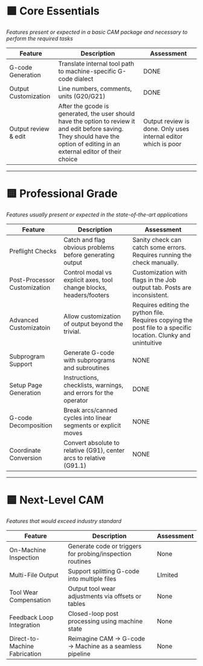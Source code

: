 
# 🟩 Core Essentials
*Features present or expected in a basic CAM package and necessary to perform the required tasks*

| Feature              | Description                                                     | Assessment |
| -------------------- | --------------------------------------------------------------- | ---------- |
| G-code Generation    | Translate internal tool path to machine-specific G-code dialect | DONE       |
| Output Customization | Line numbers, comments, units (G20/G21)                         | DONE       |
| Output review & edit | After the gcode is generated, the user should have the option to review it and edit before saving. They should have the option of editing in an external editor of their choice | Output review is done.  Only uses internal editor which is poor | 

---

# 🟨 Professional Grade
*Features usually present or expected in the state-of-the-art applications*

| Feature                      | Description                                                         | Assessment                                                                                                          |
| ---------------------------- | ------------------------------------------------------------------- | ------------------------------------------------------------------------------------------------------------------- |
| Preflight Checks             | Catch and flag obvious problems before generating output            | Sanity check can catch some errors.  Requires running the check manually.                                           |
| Post-Processor Customization | Control modal vs explicit axes, tool change blocks, headers/footers | Customization with flags in the Job output tab.  Posts are inconsistent.                                            |
| Advanced Customizatoin       | Allow customization of output beyond the trivial.                   | Requires editing the python file.<br>Requires copying the post file to a specific location.  Clunky and unintuitive |
| Subprogram Support           | Generate G-code with subprograms and subroutines                    | NONE                                                                                                                |
| Setup Page Generation        | Instructions, checklists, warnings, and errors for the operator     | DONE                                                                                                                |
| G-code Decomposition         | Break arcs/canned cycles into linear segments or explicit moves     | NONE                                                                                                                |
| Coordinate Conversion        | Convert absolute to relative (G91), center arcs to relative (G91.1) | NONE                                                                                                                |

---

# 🟦 Next-Level CAM
*Features that would exceed industry standard*

| Feature                       | Description                                               | Assessment |
| ----------------------------- | --------------------------------------------------------- | ---------- |
| On-Machine Inspection         | Generate code or triggers for probing/inspection routines | None       |
| Multi-File Output             | Support splitting G-code into multiple files              | LImited    |
| Tool Wear Compensation        | Output tool wear adjustments via offsets or tables        | None       |
| Feedback Loop Integration     | Closed-loop post processing using machine state           | None       |
| Direct-to-Machine Fabrication | Reimagine CAM → G-code → Machine as a seamless pipeline   | None       |

